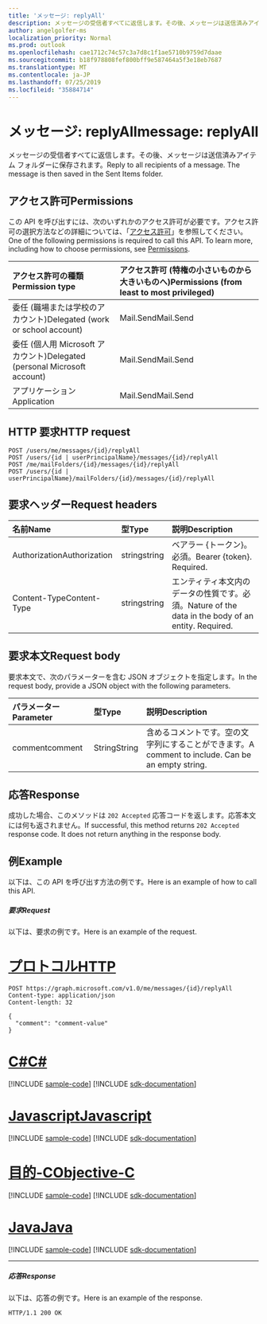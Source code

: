 ```yaml
---
title: 'メッセージ: replyAll'
description: メッセージの受信者すべてに返信します。その後、メッセージは送信済みアイテム フォルダーに保存されます。
author: angelgolfer-ms
localization_priority: Normal
ms.prod: outlook
ms.openlocfilehash: cae1712c74c57c3a7d8c1f1ae5710b9759d7daae
ms.sourcegitcommit: b18f978808fef800bff9e587464a5f3e18eb7687
ms.translationtype: MT
ms.contentlocale: ja-JP
ms.lasthandoff: 07/25/2019
ms.locfileid: "35884714"
---
```

# <a name="message-replyall"></a><span data-ttu-id="5938e-104">メッセージ: replyAll</span><span class="sxs-lookup"><span data-stu-id="5938e-104">message: replyAll</span></span>

<span data-ttu-id="5938e-p102">メッセージの受信者すべてに返信します。その後、メッセージは送信済みアイテム フォルダーに保存されます。</span><span class="sxs-lookup"><span data-stu-id="5938e-p102">Reply to all recipients of a message. The message is then saved in the Sent Items folder.</span></span>

## <a name="permissions"></a><span data-ttu-id="5938e-107">アクセス許可</span><span class="sxs-lookup"><span data-stu-id="5938e-107">Permissions</span></span>
<span data-ttu-id="5938e-p103">この API を呼び出すには、次のいずれかのアクセス許可が必要です。アクセス許可の選択方法などの詳細については、「[アクセス許可](/graph/permissions-reference)」を参照してください。</span><span class="sxs-lookup"><span data-stu-id="5938e-p103">One of the following permissions is required to call this API. To learn more, including how to choose permissions, see [Permissions](/graph/permissions-reference).</span></span>

|<span data-ttu-id="5938e-110">アクセス許可の種類</span><span class="sxs-lookup"><span data-stu-id="5938e-110">Permission type</span></span>      | <span data-ttu-id="5938e-111">アクセス許可 (特権の小さいものから大きいものへ)</span><span class="sxs-lookup"><span data-stu-id="5938e-111">Permissions (from least to most privileged)</span></span>              |
|:--------------------|:---------------------------------------------------------|
|<span data-ttu-id="5938e-112">委任 (職場または学校のアカウント)</span><span class="sxs-lookup"><span data-stu-id="5938e-112">Delegated (work or school account)</span></span> | <span data-ttu-id="5938e-113">Mail.Send</span><span class="sxs-lookup"><span data-stu-id="5938e-113">Mail.Send</span></span>    |
|<span data-ttu-id="5938e-114">委任 (個人用 Microsoft アカウント)</span><span class="sxs-lookup"><span data-stu-id="5938e-114">Delegated (personal Microsoft account)</span></span> | <span data-ttu-id="5938e-115">Mail.Send</span><span class="sxs-lookup"><span data-stu-id="5938e-115">Mail.Send</span></span>    |
|<span data-ttu-id="5938e-116">アプリケーション</span><span class="sxs-lookup"><span data-stu-id="5938e-116">Application</span></span> | <span data-ttu-id="5938e-117">Mail.Send</span><span class="sxs-lookup"><span data-stu-id="5938e-117">Mail.Send</span></span> |

## <a name="http-request"></a><span data-ttu-id="5938e-118">HTTP 要求</span><span class="sxs-lookup"><span data-stu-id="5938e-118">HTTP request</span></span>
<!-- { "blockType": "ignored" } -->
```http
POST /users/me/messages/{id}/replyAll
POST /users/{id | userPrincipalName}/messages/{id}/replyAll
POST /me/mailFolders/{id}/messages/{id}/replyAll
POST /users/{id | userPrincipalName}/mailFolders/{id}/messages/{id}/replyAll
```
## <a name="request-headers"></a><span data-ttu-id="5938e-119">要求ヘッダー</span><span class="sxs-lookup"><span data-stu-id="5938e-119">Request headers</span></span>
| <span data-ttu-id="5938e-120">名前</span><span class="sxs-lookup"><span data-stu-id="5938e-120">Name</span></span>       | <span data-ttu-id="5938e-121">型</span><span class="sxs-lookup"><span data-stu-id="5938e-121">Type</span></span> | <span data-ttu-id="5938e-122">説明</span><span class="sxs-lookup"><span data-stu-id="5938e-122">Description</span></span>|
|:---------------|:--------|:----------|
| <span data-ttu-id="5938e-123">Authorization</span><span class="sxs-lookup"><span data-stu-id="5938e-123">Authorization</span></span>  | <span data-ttu-id="5938e-124">string</span><span class="sxs-lookup"><span data-stu-id="5938e-124">string</span></span>  | <span data-ttu-id="5938e-p104">ベアラー {トークン}。必須。</span><span class="sxs-lookup"><span data-stu-id="5938e-p104">Bearer {token}. Required.</span></span> |
| <span data-ttu-id="5938e-127">Content-Type</span><span class="sxs-lookup"><span data-stu-id="5938e-127">Content-Type</span></span> | <span data-ttu-id="5938e-128">string</span><span class="sxs-lookup"><span data-stu-id="5938e-128">string</span></span>  | <span data-ttu-id="5938e-p105">エンティティ本文内のデータの性質です。必須。</span><span class="sxs-lookup"><span data-stu-id="5938e-p105">Nature of the data in the body of an entity. Required.</span></span> |

## <a name="request-body"></a><span data-ttu-id="5938e-131">要求本文</span><span class="sxs-lookup"><span data-stu-id="5938e-131">Request body</span></span>
<span data-ttu-id="5938e-132">要求本文で、次のパラメーターを含む JSON オブジェクトを指定します。</span><span class="sxs-lookup"><span data-stu-id="5938e-132">In the request body, provide a JSON object with the following parameters.</span></span>

| <span data-ttu-id="5938e-133">パラメーター</span><span class="sxs-lookup"><span data-stu-id="5938e-133">Parameter</span></span>    | <span data-ttu-id="5938e-134">型</span><span class="sxs-lookup"><span data-stu-id="5938e-134">Type</span></span>   |<span data-ttu-id="5938e-135">説明</span><span class="sxs-lookup"><span data-stu-id="5938e-135">Description</span></span>|
|:---------------|:--------|:----------|
|<span data-ttu-id="5938e-136">comment</span><span class="sxs-lookup"><span data-stu-id="5938e-136">comment</span></span>|<span data-ttu-id="5938e-137">String</span><span class="sxs-lookup"><span data-stu-id="5938e-137">String</span></span>|<span data-ttu-id="5938e-p106">含めるコメントです。空の文字列にすることができます。</span><span class="sxs-lookup"><span data-stu-id="5938e-p106">A comment to include. Can be an empty string.</span></span>|

## <a name="response"></a><span data-ttu-id="5938e-140">応答</span><span class="sxs-lookup"><span data-stu-id="5938e-140">Response</span></span>

<span data-ttu-id="5938e-p107">成功した場合、このメソッドは `202 Accepted` 応答コードを返します。応答本文には何も返されません。</span><span class="sxs-lookup"><span data-stu-id="5938e-p107">If successful, this method returns `202 Accepted` response code. It does not return anything in the response body.</span></span>

## <a name="example"></a><span data-ttu-id="5938e-143">例</span><span class="sxs-lookup"><span data-stu-id="5938e-143">Example</span></span>
<span data-ttu-id="5938e-144">以下は、この API を呼び出す方法の例です。</span><span class="sxs-lookup"><span data-stu-id="5938e-144">Here is an example of how to call this API.</span></span>
##### <a name="request"></a><span data-ttu-id="5938e-145">要求</span><span class="sxs-lookup"><span data-stu-id="5938e-145">Request</span></span>
<span data-ttu-id="5938e-146">以下は、要求の例です。</span><span class="sxs-lookup"><span data-stu-id="5938e-146">Here is an example of the request.</span></span>

# <a name="httptabhttp"></a>[<span data-ttu-id="5938e-147">プロトコル</span><span class="sxs-lookup"><span data-stu-id="5938e-147">HTTP</span></span>](#tab/http)
<!-- {
  "blockType": "request",
  "name": "message_replyall"
}-->
```http
POST https://graph.microsoft.com/v1.0/me/messages/{id}/replyAll
Content-type: application/json
Content-length: 32

{
  "comment": "comment-value"
}
```
# <a name="ctabcsharp"></a>[<span data-ttu-id="5938e-148">C#</span><span class="sxs-lookup"><span data-stu-id="5938e-148">C#</span></span>](#tab/csharp)
[!INCLUDE [sample-code](../includes/snippets/csharp/message-replyall-csharp-snippets.md)]
[!INCLUDE [sdk-documentation](../includes/snippets/snippets-sdk-documentation-link.md)]

# <a name="javascripttabjavascript"></a>[<span data-ttu-id="5938e-149">Javascript</span><span class="sxs-lookup"><span data-stu-id="5938e-149">Javascript</span></span>](#tab/javascript)
[!INCLUDE [sample-code](../includes/snippets/javascript/message-replyall-javascript-snippets.md)]
[!INCLUDE [sdk-documentation](../includes/snippets/snippets-sdk-documentation-link.md)]

# <a name="objective-ctabobjc"></a>[<span data-ttu-id="5938e-150">目的-C</span><span class="sxs-lookup"><span data-stu-id="5938e-150">Objective-C</span></span>](#tab/objc)
[!INCLUDE [sample-code](../includes/snippets/objc/message-replyall-objc-snippets.md)]
[!INCLUDE [sdk-documentation](../includes/snippets/snippets-sdk-documentation-link.md)]

# <a name="javatabjava"></a>[<span data-ttu-id="5938e-151">Java</span><span class="sxs-lookup"><span data-stu-id="5938e-151">Java</span></span>](#tab/java)
[!INCLUDE [sample-code](../includes/snippets/java/message-replyall-java-snippets.md)]
[!INCLUDE [sdk-documentation](../includes/snippets/snippets-sdk-documentation-link.md)]

---



##### <a name="response"></a><span data-ttu-id="5938e-152">応答</span><span class="sxs-lookup"><span data-stu-id="5938e-152">Response</span></span>
<span data-ttu-id="5938e-153">以下は、応答の例です。</span><span class="sxs-lookup"><span data-stu-id="5938e-153">Here is an example of the response.</span></span>
<!-- {
  "blockType": "response",
  "truncated": true
} -->
```http
HTTP/1.1 200 OK
```

<!-- uuid: 8fcb5dbc-d5aa-4681-8e31-b001d5168d79
2015-10-25 14:57:30 UTC -->
<!-- {
  "type": "#page.annotation",
  "description": "message: replyAll",
  "keywords": "",
  "section": "documentation",
  "tocPath": "",
  "suppressions": [
  ]
}-->
